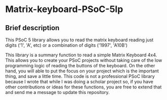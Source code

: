 # Matrix-keyboard-PSoC-5lp

## Brief description
This PSoC 5 library allows you to read the matrix keyboard reading just digits ('1', 'A', etc) or a combination of digits  ('1997', 'A10B')

This library is a summary function to read a simple Matrix Keyboard 4x4. This allows you to create your PSoC projects without taking care of the low programming logic of reading the buttons of the keyboard. 
On the other hand, you will able to put the focus on your project which is the important thing, and save a little time. This code is not a professional PSoC library because I wrote that while I was doing a scholar project so,
if you have other contributions or ideas for these functions,  you are free to extend that and send me a message to update this repository.
